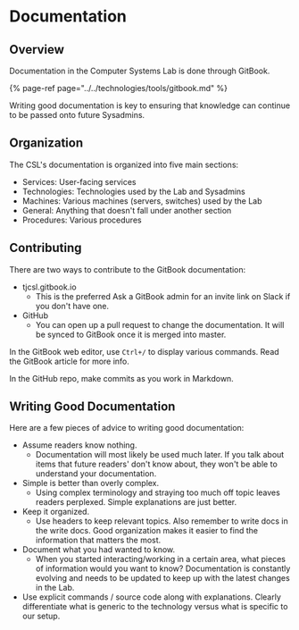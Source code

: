 # Documentation

## Overview

Documentation in the Computer Systems Lab is done through GitBook.

{% page-ref page="../../technologies/tools/gitbook.md" %}

Writing good documentation is key to ensuring that knowledge can continue to be passed onto future Sysadmins.

## Organization

The CSL's documentation is organized into five main sections:

* Services: User-facing services
* Technologies: Technologies used by the Lab and Sysadmins
* Machines: Various machines \(servers, switches\) used by the Lab
* General: Anything that doesn't fall under another section
* Procedures: Various procedures

## Contributing

There are two ways to contribute to the GitBook documentation:

* tjcsl.gitbook.io
  * This is the preferred  Ask a GitBook admin for an invite link on Slack if you don't have one.
* GitHub
  * You can open up a pull request to change the documentation.  It will be synced to GitBook once it is merged into master.

In the GitBook web editor, use `Ctrl+/` to display various commands. Read the GitBook article for more info.

In the GitHub repo, make commits as you work in Markdown.

## Writing Good Documentation

Here are a few pieces of advice to writing good documentation:

* Assume readers know nothing.
  * Documentation will most likely be used much later.  If you talk about items that future readers' don't know about, they won't be able to understand your documentation.
* Simple is better than overly complex. 
  * Using complex terminology and straying too much off topic leaves readers perplexed.  Simple explanations are just better.
* Keep it organized.
  * Use headers to keep relevant topics.  Also remember to write docs in the write docs.  Good organization makes it easier to find the information that matters the most. 
* Document what you had wanted to know.
  * When you started interacting/working in a certain area, what pieces of information would you want to know?  Documentation is constantly evolving and needs to be updated to keep up with the latest changes in the Lab.
* Use explicit commands / source code along with explanations. Clearly differentiate what is generic to the technology versus what is specific to our setup.


